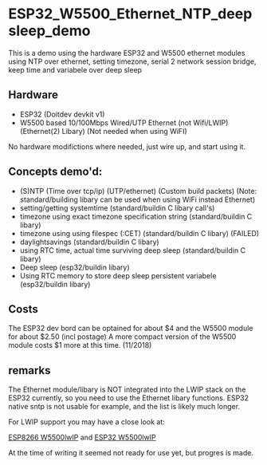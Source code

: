 # ESP32_W5500_Ethernet_NTP_deepsleep_demo

This is a demo using the hardware ESP32 and W5500 ethernet modules 
using NTP over ethernet, setting timezone, serial 2 network session bridge, keep time and variabele over deep sleep


## Hardware

* ESP32 (Doitdev devkit v1)
* W5500 based 10/100Mbps Wired/UTP Ethernet (not Wifi/LWIP)  (Ethernet(2) Libary)  (Not needed when using WiFI)

No hardware modifictions where needed, just wire up, and start using it.

## Concepts demo'd:

* (S)NTP (Time over tcp/ip) (UTP/ethernet)   (Custom build packets) (Note: standard/building libary can be used when using WiFi instead Ethernet)
* setting/getting systemtime   (standard/buildin C libary call's)
* timezone using exact timezone specification string (standard/buildin C libary)
* timezone using using filespec (:CET) (standard/buildin C libary) (FAILED)
* daylightsavings (standard/buildin C libary)
* using RTC time, actual time surviving deep sleep (standard/buildin C libary)
* Deep sleep (esp32/buildin libary)
* Using RTC memory to store deep sleep persistent variabele  (esp32/buildin libary)


## Costs

The ESP32 dev bord can be optained for about $4 and the W5500 module for about $2.50 (incl postage)
A more compact version of the W5500 module costs $1 more at this time. (11/2018)

## remarks

The Ethernet module/libary is NOT integrated into the LWIP stack on the ESP32 currently, so you need to use the Ethernet libary functions. ESP32 native sntp is not usable for example, and the list is likely much longer.

For LWIP support you may have a close look at:

[ESP8266 W5500lwIP](https://github.com/d-a-v/W5500lwIP)
and
[ESP32 W5500lwIP](https://github.com/johnnytolengo/w5500lwip)

At the time of writing it seemed not ready for use yet, but progres is made.




